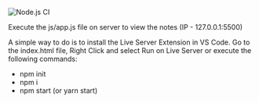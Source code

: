 ![Node.js CI](https://github.com/Christm4s/notes-app/workflows/Node.js%20CI/badge.svg?branch=master)

Execute the js/app.js file on server to view the notes (IP - 127.0.0.1:5500)

A simple way to do is to install the Live Server Extension in VS Code. Go to the index.html file, Right Click and select Run on Live Server or execute the following commands:

- npm init
- npm i
- npm start (or yarn start)

